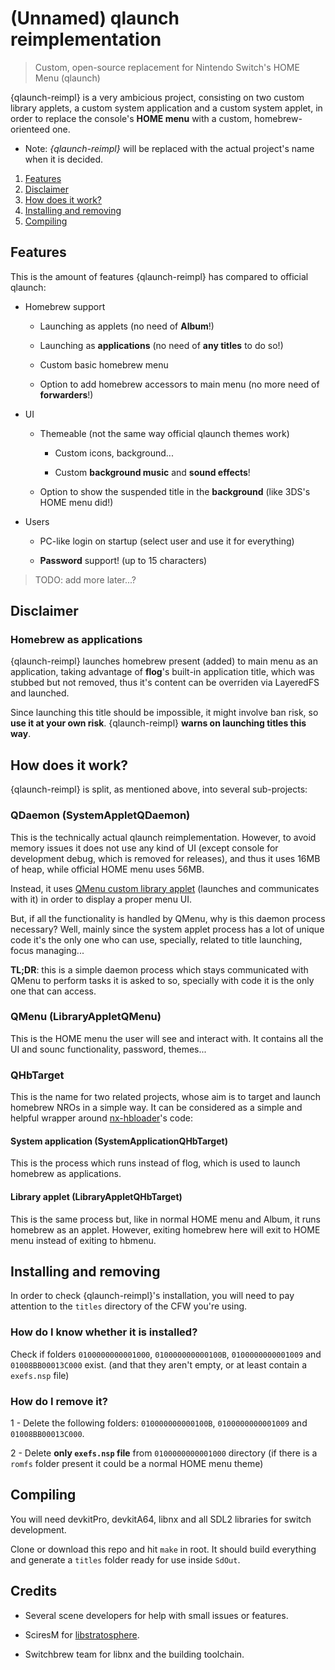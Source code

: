 # (Unnamed) qlaunch reimplementation

> Custom, open-source replacement for Nintendo Switch's HOME Menu (qlaunch)

{qlaunch-reimpl} is a very ambicious project, consisting on two custom library applets, a custom system application and a custom system applet, in order to replace the console's **HOME menu** with a custom, homebrew-orienteed one.

- Note: *{qlaunch-reimpl}* will be replaced with the actual project's name when it is decided.

1. [Features](#features)
2. [Disclaimer](#disclaimer)
3. [How does it work?](#how-does-it-work?)
4. [Installing and removing](#installing-and-removing)
5. [Compiling](#compiling)

## Features

This is the amount of features {qlaunch-reimpl} has compared to official qlaunch:

- Homebrew support

  - Launching as applets (no need of **Album**!)

  - Launching as **applications** (no need of **any titles** to do so!)

  - Custom basic homebrew menu

  - Option to add homebrew accessors to main menu (no more need of **forwarders**!)

- UI

  - Themeable (not the same way official qlaunch themes work)

    - Custom icons, background...

    - Custom **background music** and **sound effects**!

  - Option to show the suspended title in the **background** (like 3DS's HOME menu did!)

- Users

  - PC-like login on startup (select user and use it for everything)

  - **Password** support! (up to 15 characters)

> TODO: add more later...?

## Disclaimer

### Homebrew as applications

{qlaunch-reimpl} launches homebrew present (added) to main menu as an application, taking advantage of **flog**'s built-in application title, which was stubbed but not removed, thus it's content can be overriden via LayeredFS and launched.

Since launching this title should be impossible, it might involve ban risk, so **use it at your own risk**. {qlaunch-reimpl} **warns on launching titles this way**.

## How does it work?

{qlaunch-reimpl} is split, as mentioned above, into several sub-projects:

### QDaemon (SystemAppletQDaemon)

This is the technically actual qlaunch reimplementation. However, to avoid memory issues it does not use any kind of UI (except console for development debug, which is removed for releases), and thus it uses 16MB of heap, while official HOME menu uses 56MB.

Instead, it uses [QMenu custom library applet](#QMenu%20(LibraryAppletQMenu)) (launches and communicates with it) in order to display a proper menu UI.

But, if all the functionality is handled by QMenu, why is this daemon process necessary? Well, mainly since the system applet process has a lot of unique code it's the only one who can use, specially, related to title launching, focus managing...

**TL;DR**: this is a simple daemon process which stays communicated with QMenu to perform tasks it is asked to so, specially with code it is the only one that can access.

### QMenu (LibraryAppletQMenu)

This is the HOME menu the user will see and interact with. It contains all the UI and sounc functionality, password, themes...

### QHbTarget

This is the name for two related projects, whose aim is to target and launch homebrew NROs in a simple way. It can be considered as a simple and helpful wrapper around [nx-hbloader](https://github.com/switchbrew/nx-hbloader)'s code:

#### System application (SystemApplicationQHbTarget)

This is the process which runs instead of flog, which is used to launch homebrew as applications.

#### Library applet (LibraryAppletQHbTarget)

This is the same process but, like in normal HOME menu and Album, it runs homebrew as an applet. However, exiting homebrew here will exit to HOME menu instead of exiting to hbmenu.

## Installing and removing

In order to check {qlaunch-reimpl}'s installation, you will need to pay attention to the `titles` directory of the CFW you're using.

### How do I know whether it is installed?

Check if folders `0100000000001000`, `010000000000100B`, `0100000000001009` and `01008BB00013C000` exist. (and that they aren't empty, or at least contain a `exefs.nsp` file)

### How do I remove it?

1 - Delete the following folders: `010000000000100B`, `0100000000001009` and `01008BB00013C000`.

2 - Delete **only `exefs.nsp` file** from `0100000000001000` directory (if there is a `romfs` folder present it could be a normal HOME menu theme)

## Compiling

You will need devkitPro, devkitA64, libnx and all SDL2 libraries for switch development.

Clone or download this repo and hit `make` in root. It should build everything and generate a `titles` folder ready for use inside `SdOut`.

## Credits

- Several scene developers for help with small issues or features.

- SciresM for [libstratosphere](https://github.com/Atmosphere-NX/libstratosphere).

- Switchbrew team for libnx and the building toolchain.
